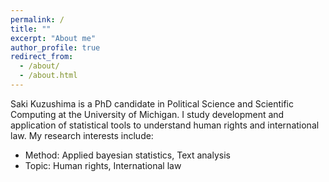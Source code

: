 ```yaml
---
permalink: /
title: ""
excerpt: "About me"
author_profile: true
redirect_from: 
  - /about/
  - /about.html
---
```

Saki Kuzushima is a PhD candidate in Political Science and Scientific Computing at the University of Michigan. 
I study development and application of statistical tools to understand human rights and international law. 
My research interests include: 
- Method: Applied bayesian statistics, Text analysis
- Topic: Human rights, International law

